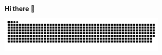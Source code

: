 ## Hi there 👋

<!--
**AbdelrahmanElsayed2024/AbdelrahmanElsayed2024** is a ✨ _special_ ✨ repository because its `README.md` (this file) appears on your GitHub profile.

Here are some ideas to get you started:

- 🔭 I’m currently working on ...
- 🌱 I’m currently learning ...
- 👯 I’m looking to collaborate on ...
- 🤔 I’m looking for help with ...
- 💬 Ask me about ...
- 📫 How to reach me: ...
- 😄 Pronouns: ...
- ⚡ Fun fact: ...
-->


<picture>
  <source media="(prefers-color-scheme: dark)" srcset="https://raw.githubusercontent.com/AbdelrahmanElsayed2024/AbdelrahmanElsayed2024/output/github-snake-dark.svg" />
  <source media="(prefers-color-scheme: light)" srcset="https://raw.githubusercontent.com/AbdelrahmanElsayed2024/AbdelrahmanElsayed2024/output/github-snake.svg" />
  <img alt="github-snake" src="https://raw.githubusercontent.com/AbdelrahmanElsayed2024/AbdelrahmanElsayed2024/output/github-snake.svg" />
</picture>